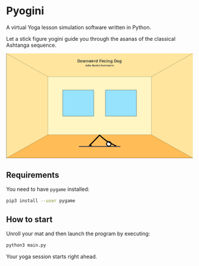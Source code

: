 # Pyogini

A virtual Yoga lesson simulation software written in Python.

Let a stick figure yogini guide you through the asanas of the classical Ashtanga sequence.

![Screenshot of the application](res/sample.png)

## Requirements

You need to have `pygame` installed:

```bash
pip3 install --user pygame
```

## How to start

Unroll your mat and then launch the program by executing:

```bash
python3 main.py
```

Your yoga session starts right ahead.
